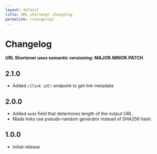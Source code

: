 ```yaml
---
layout: default
title: URL shortener changelog
permalink: /changelog/
---
```


# Changelog
**URL Shortener uses semantic versioning: MAJOR.MINOR.PATCH**

## 2.1.0
 - Added `/{link id}!` endpoint to get link metadata

## 2.0.0
 - Added `mode` field that determines length of the output URL.
 - Made links use pseudo-random generator instead of SHA256 hash.

## 1.0.0
 - Initial release
